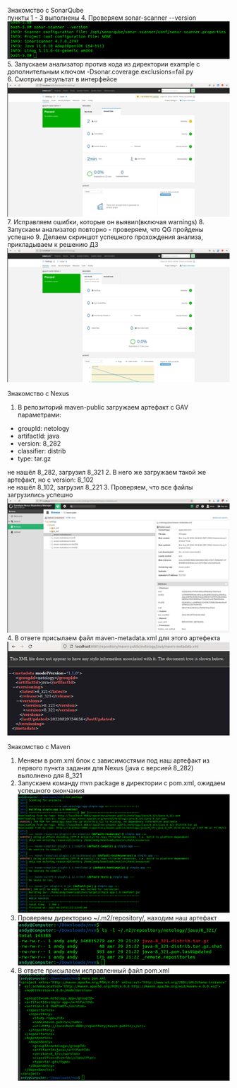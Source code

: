 Знакомство с SonarQube <br/>
пункты 1 - 3 выполнены
4. Проверяем sonar-scanner --version
![img_228.png](img_228.png)
5. Запускаем анализатор против кода из директории example с дополнительным ключом -Dsonar.coverage.exclusions=fail.py<br/>
6. Смотрим результат в интерфейсе
![img_220.png](img_220.png)
7. Исправляем ошибки, которые он выявил(включая warnings)
8. Запускаем анализатор повторно - проверяем, что QG пройдены успешно
9. Делаем скриншот успешного прохождения анализа, прикладываем к решению ДЗ
![img_223.png](img_223.png)

Знакомство с Nexus
1. В репозиторий maven-public загружаем артефакт с GAV параметрами: 
*    groupId: netology
*    artifactId: java
*    version: 8_282
*    classifier: distrib
*    type: tar.gz<br/>

не нашёл 8_282, загрузил 8_321
2. В него же загружаем такой же артефакт, но с version: 8_102<br/>
не нашёл 8_102, загрузил 8_221
3. Проверяем, что все файлы загрузились успешно
![img_224.png](img_224.png)
4. В ответе присылаем файл maven-metadata.xml для этого артефекта
![img_225.png](img_225.png)

Знакомство с Maven
1. Меняем в pom.xml блок с зависимостями под наш артефакт из первого пункта задания для Nexus (java с версией 8_282)<br/>
выполнено для 8_321
2. Запускаем команду mvn package в директории с pom.xml, ожидаем успешного окончания<br/>
![img_229.png](img_229.png)
3. Проверяем директорию ~/.m2/repository/, находим наш артефакт
![img_226.png](img_226.png)
4. В ответе присылаем исправленный файл pom.xml
![img_227.png](img_227.png)